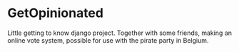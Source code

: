 GetOpinionated
==============

Little getting to know django project. Together with some friends, making an online vote system, possible for use with the pirate party in Belgium.
